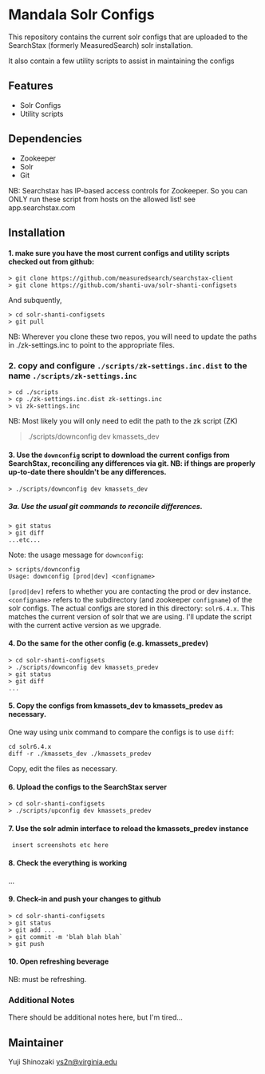 # Mandala Solr Configs

This repository contains the current solr configs that are uploaded to the SearchStax (formerly MeasuredSearch) solr installation.

It also contain a few utility scripts to assist in maintaining the configs

## Features

* Solr Configs
* Utility scripts

## Dependencies

* Zookeeper
* Solr
* Git

NB: Searchstax has IP-based access controls for Zookeeper.  So you can ONLY run these script from hosts on the allowed list!  see app.searchstax.com

## Installation

#### 1. make sure you have the most current configs and utility scripts checked out from github:

```
> git clone https://github.com/measuredsearch/searchstax-client
> git clone https://github.com/shanti-uva/solr-shanti-configsets
```
And subquently,
```
> cd solr-shanti-configsets
> git pull

```
NB:  Wherever you clone these two repos, you will need to update the paths in ./zk-settings.inc to point to the appropriate files.

### 2. copy and configure `./scripts/zk-settings.inc.dist` to the name `./scripts/zk-settings.inc`
```
> cd ./scripts
> cp ./zk-settings.inc.dist zk-settings.inc
> vi zk-settings.inc

```
NB: Most likely you will only need to edit the path to the zk script (ZK)
> ./scripts/downconfig dev kmassets_dev

#### 3. Use the `downconfig` script to download the current configs from SearchStax, reconciling any differences via git.  NB: if things are properly up-to-date there shouldn't be any differences.
```
> ./scripts/downconfig dev kmassets_dev
```

##### 3a. Use the usual git commands to reconcile differences.

```
> git status
> git diff
...etc...
```
Note: the usage message for `downconfig`:
```
> scripts/downconfig
Usage: downconfig [prod|dev] <configname>
```

`[prod|dev]` refers to whether you are contacting the prod or dev instance.
`<configname>` refers to the subdirectory (and zookeeper `configname`) of the solr configs.  The actual configs are stored in this directory: `solr6.4.x`. This matches the current version of solr that we are using.   I'll update the script with the current active version as we upgrade.

#### 4. Do the same for the other config (e.g. kmassets_predev)

```
> cd solr-shanti-configsets
> ./scripts/downconfig dev kmassets_predev
> git status
> git diff
...
```

#### 5. Copy the configs from kmassets_dev to kmassets_predev as necessary.

One way using unix command to compare the configs is to use `diff`:
```
cd solr6.4.x
diff -r ./kmassets_dev ./kmassets_predev
```

Copy, edit the files as necessary.

#### 6. Upload the configs to the SearchStax server

```
> cd solr-shanti-configsets
> ./scripts/upconfig dev kmassets_predev 
```

#### 7. Use the solr admin interface to reload the kmassets_predev instance

``` insert screenshots etc here```

#### 8. Check the everything is working
...
#### 9. Check-in and push your changes to github

```
> cd solr-shanti-configsets
> git status
> git add ...
> git commit -m 'blah blah blah`
> git push
```

#### 10. Open refreshing beverage

NB: must be refreshing.

### Additional Notes

There should be additional notes here, but I'm tired...

## Maintainer
Yuji Shinozaki <ys2n@virginia.edu> 
